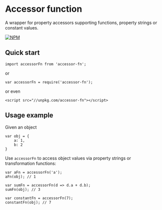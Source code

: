 # Accessor function

A wrapper for property accessors supporting functions, property strings or constant values.

[![NPM](https://nodei.co/npm/accessor-fn.png?compact=true)](https://nodei.co/npm/accessor-fn/)

## Quick start

```
import accessorFn from 'accessor-fn';
```
or
```
var accessorFn = require('accessor-fn');
```
or even
```
<script src="//unpkg.com/accessor-fn"></script>
```

## Usage example

Given an object
```
var obj = {
    a: 1,
    b: 2
}
```

Use `accessorFn` to access object values via property strings or transformation functions:
```
var aFn = accessorFn('a');
aFn(obj); // 1

var sumFn = accessorFn(d => d.a + d.b);
sumFn(obj); // 3

var constantFn = accessorFn(7);
constantFn(obj); // 7
```